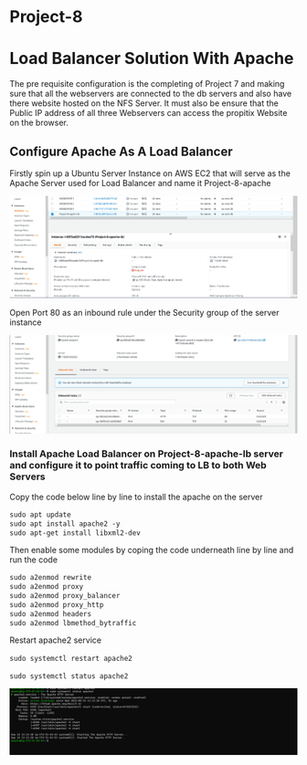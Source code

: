 # Project-8

# Load Balancer Solution With Apache

The pre requisite configuration is the completing of Project 7 and making sure that all the webservers are connected to the db servers and also have there website hosted on the NFS Server. It must also be ensure that the Public IP address of all three Webservers can access the propitix Website on the browser.

## Configure Apache As A Load Balancer

Firstly spin up a Ubuntu Server Instance on AWS EC2 that will serve as the Apache Server used for Load Balancer and name it Project-8-apache

![Apache Server Instance](./Images/apache-launch.png)

Open Port 80 as an inbound rule under the Security group of the server instance

![HTTP Inbound Rule](./Images/inbound-port.png)

### Install Apache Load Balancer on Project-8-apache-lb server and configure it to point traffic coming to LB to both Web Servers

Copy the code below line by line to install the apache on the server 

```
sudo apt update
sudo apt install apache2 -y
sudo apt-get install libxml2-dev
```

Then enable some modules by coping the code underneath line by line and run the code

```
sudo a2enmod rewrite
sudo a2enmod proxy
sudo a2enmod proxy_balancer
sudo a2enmod proxy_http
sudo a2enmod headers
sudo a2enmod lbmethod_bytraffic
```

Restart apache2 service

`sudo systemctl restart apache2`

`sudo systemctl status apache2`

![Apache Status](./Images/apache-status.png)

